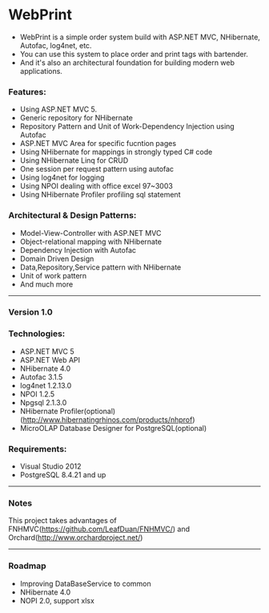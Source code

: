 WebPrint
======
* WebPrint is a simple order system build with ASP.NET MVC, NHibernate, Autofac, log4net, etc.
* You can use this system to place order and print tags with bartender.
* And it's also an architectural foundation for building modern web applications.


### Features:
* Using ASP.NET MVC 5.
* Generic repository for NHibernate
* Repository Pattern and Unit of Work-Dependency Injection using Autofac
* ASP.NET MVC Area for specific fucntion pages
* Using NHibernate for mappings in strongly typed C# code
* Using NHibernate Linq for CRUD
* One session per request pattern using autofac
* Using log4net for logging
* Using NPOI dealing with office excel 97~3003
* Using NHibernate Profiler profiling sql statement

### Architectural & Design Patterns:
* Model-View-Controller with ASP.NET MVC
* Object-relational mapping with NHibernate
* Dependency Injection with Autofac
* Domain Driven Design
* Data,Repository,Service pattern with NHibernate
* Unit of work pattern
* And much more


--------------------------------------------------------------------------------------------------

### Version 1.0

### Technologies:
* ASP.NET MVC 5 
* ASP.NET Web API
* NHibernate 4.0
* Autofac 3.1.5
* log4net 1.2.13.0
* NPOI 1.2.5
* Npgsql 2.1.3.0
* NHibernate Profiler(optional)(http://www.hibernatingrhinos.com/products/nhprof)
* MicroOLAP Database Designer for PostgreSQL(optional) 

### Requirements:
* Visual Studio 2012
* PostgreSQL 8.4.21 and up


--------------------------------------------------------------------------------------------------

### Notes
This project takes advantages of FNHMVC(https://github.com/LeafDuan/FNHMVC/) and Orchard(http://www.orchardproject.net/)

--------------------------------------------------------------------------------------------------
### Roadmap
* Improving DataBaseService to common
* NHibernate 4.0
* NOPI 2.0, support xlsx


